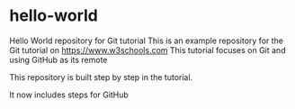 # hello-world
Hello World repository for Git tutorial
This is an example repository for the Git tutorial on https://www.w3schools.com
This tutorial focuses on Git and using GitHub as its remote

This repository is built step by step in the tutorial.

It now includes steps for GitHub

